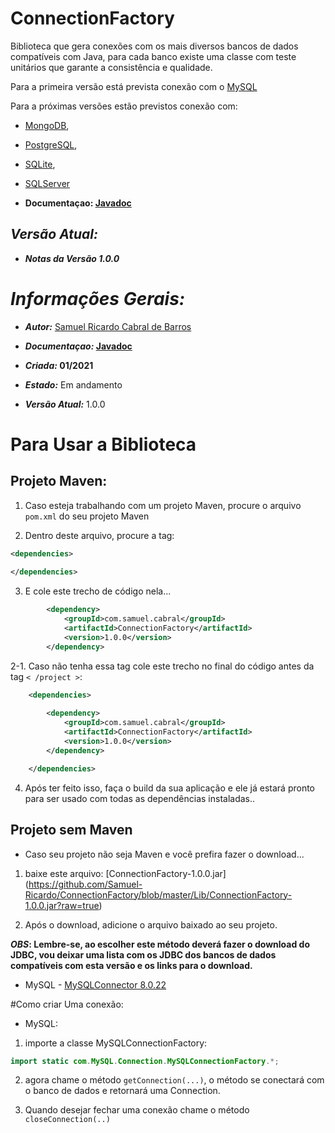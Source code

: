 # ConnectionFactory

Biblioteca que gera conexões com os mais diversos bancos de dados compatíveis com Java, para cada banco existe uma classe com teste unitários que garante a consistência e qualidade.

Para a primeira versão está prevista conexão com o [MySQL](https://www.mysql.com/)

Para a próximas versões estão previstos conexão com:

- [MongoDB](https://www.mongodb.com/),
- [PostgreSQL](https://www.postgresql.org/),
- [SQLite](https://www.sqlite.org/index.html),
- [SQLServer](https://www.microsoft.com/pt-br/sql-server/sql-server-downloads)

- __Documentaçao: [Javadoc](https://samuel-ricardo.github.io/Javadoc-ConnectionFactory.github.io/)__

## __*Versão Atual:*__
- __*Notas da Versão 1.0.0*__
  
# __*Informações Gerais:*__
- __*Autor:*__ [Samuel Ricardo Cabral de Barros](https://github.com/Samuel-Ricardo)

- __*Documentaçao:* [Javadoc](https://samuel-ricardo.github.io/Javadoc-ConnectionFactory.github.io/)__

- __*Criada:*  01/2021__ 

- __*Estado:*__ Em andamento

- __*Versão Atual:*__ 1.0.0


# Para Usar a Biblioteca 

## Projeto Maven:

1. Caso esteja trabalhando com um projeto Maven, procure o arquivo `pom.xml` do seu projeto Maven

2. Dentro deste arquivo, procure a tag: 

``` XML
<dependencies>
	
</dependencies>
``` 

3. E cole este trecho de código nela...

``` XML
        <dependency>
            <groupId>com.samuel.cabral</groupId>
            <artifactId>ConnectionFactory</artifactId>
            <version>1.0.0</version>
        </dependency>
``` 

2-1. Caso não tenha essa tag cole este trecho no final do código antes da tag  `< /project >`:


``` XML
    <dependencies>
       
        <dependency>
            <groupId>com.samuel.cabral</groupId>
            <artifactId>ConnectionFactory</artifactId>
            <version>1.0.0</version>
        </dependency>

    </dependencies>
``` 


4. Após ter feito isso, faça o build da sua aplicação e ele já estará pronto para ser usado com todas as dependências instaladas..

## Projeto sem Maven 

- Caso seu projeto não seja Maven e você prefira fazer o download...

1. baixe este arquivo: [ConnectionFactory-1.0.0.jar] (https://github.com/Samuel-Ricardo/ConnectionFactory/blob/master/Lib/ConnectionFactory-1.0.0.jar?raw=true)


2. Após o download, adicione o arquivo baixado ao seu projeto.


__*OBS*: Lembre-se, ao escolher este método deverá fazer o download do JDBC, vou deixar uma lista com os JDBC dos bancos de dados compatíveis com esta versão e os links para o download.__


- MySQL - [MySQLConnector 8.0.22](https://dev.mysql.com/downloads/connector/j/?os=26)



#Como criar  Uma conexão: 
	
- MySQL:

1. importe a classe MySQLConnectionFactory:

```Java
import static com.MySQL.Connection.MySQLConnectionFactory.*;
```
2. agora chame o método `getConnection(...)`, o método se conectará com o banco de dados e retornará uma Connection.

3. Quando desejar fechar uma conexão chame o método `closeConnection(..)`


